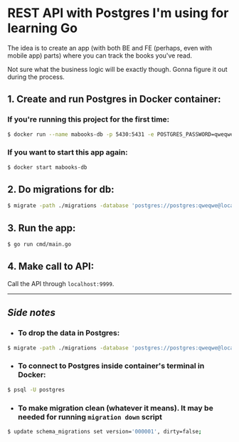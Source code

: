 # REST API with Postgres I'm using for learning Go

The idea is to create an app (with both BE and FE (perhaps, even with mobile app) parts) where you can track the books you've read.

Not sure what the business logic will be exactly though. Gonna figure it out during the process.

## 1. Create and run Postgres in Docker container:

### If you're running this project for the first time:

```bash
$ docker run --name mabooks-db -p 5430:5431 -e POSTGRES_PASSWORD=qweqwe -d postgres
```

### If you want to start this app again:

```bash
$ docker start mabooks-db
```

## 2. Do migrations for db:

```bash
$ migrate -path ./migrations -database 'postgres://postgres:qweqwe@localhost:5430/postgres?sslmode=disable' up
```

## 3. Run the app:

```bash
$ go run cmd/main.go
```

## 4. Make call to API:

Call the API through `localhost:9999`.

---

## _Side notes_

- ### To drop the data in Postgres:

```bash
$ migrate -path ./migrations -database 'postgres://postgres:qweqwe@localhost:5430/postgres?sslmode=disable' down
```

- ### To connect to Postgres inside container's terminal in Docker:

```bash
$ psql -U postgres
```

- ### To make migration clean (whatever it means). It may be needed for running `migration down` script

```bash
$ update schema_migrations set version='000001', dirty=false;
```

